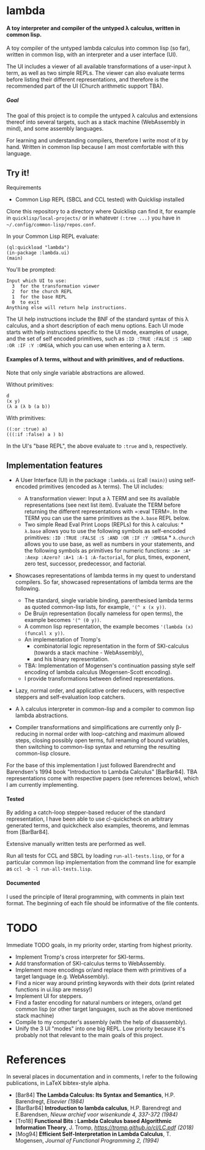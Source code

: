 # lambda

#### A toy interpreter and compiler of the untyped λ calculus, written in common lisp.

A toy compiler of the untyped lambda calculus into common lisp (so far), written in common lisp, with an interpreter and a user interface (UI).

The UI includes a viewer of all available transformations of a user-input λ term, as well as two simple REPLs.
The viewer can also evaluate terms before listing their different representations, and therefore is the recommended part of the UI (Church arithmetic support TBA).

##### Goal

The goal of this project is to compile the untyped λ calculus and extensions thereof into several targets, such as a stack machine (WebAssembly in mind), and some assembly languages. 

For learning and understanding compilers, therefore I write most of it by hand. Written in common lisp because I am most comfortable with this language.

## Try it!

Requirements

- Common Lisp REPL (SBCL and CCL tested) with Quicklisp installed

Clone this repository to a directory where Quicklisp can find it, for example in `quicklisp/local-projects/` or in whatever `(:tree ...)` you have in `~/.config/common-lisp/repos.conf`.

In your Common Lisp REPL evaluate:
   
```
(ql:quickload "lambda")
(in-package :lambda.ui)
(main)
```
   
You'll be prompted: 

```
Input which UI to use:
  3  for the transformation viewer
  2  for the church REPL
  1  for the base REPL
  0  to exit
Anything else will return help instructions.
```

The UI help instructions include the BNF of the standard syntax of this λ calculus, and a short description of each menu options. Each UI mode starts with help instructions specific to the UI mode, examples of usage, and the set of self encoded primitives, such as `:ID :TRUE :FALSE :S :AND :OR :IF :Y :OMEGA`, which you can use when entering a λ term.

#### Examples of λ terms, without and with primitives, and of reductions.

Note that only single variable abstractions are allowed.

Without primitives:

```
d
(x y)
(λ a (λ b (a b))
```

With primitives:

```
((:or :true) a)
(((:if :false) a ) b)
```

In the UI's "base REPL", the above evaluate to `:true` and `b`, respectively.

## Implementation features
  - A User Interface (UI) in the package `:lambda.ui` (call `(main)`) using self-encoded primitives (encoded as λ terms). 
    The UI includes:
	+ A transformation viewer: Input a λ TERM and see its available representations (see next list item). Evaluate the TERM before returning the different representations with =:eval TERM=. In the TERM you can use the same primitives as the `λ.base` REPL below.
	+ Two simple Read Eval Print Loops (REPLs) for this λ calculus:
          * `λ.base` allows you to use the following symbols as self-encoded primitives: `:ID :TRUE :FALSE :S :AND :OR :IF :Y :OMEGA`
          * `λ.church` allows you to use base, as well as numbers in your statements, and the following symbols as primitives for numeric functions:
            `:A+ :A* :Aexp :Azero? :A+1 :A-1 :A-factorial`, for plus, times, exponent, zero test, successor, predecessor, and factorial.

  - Showcases representations of lambda terms in my quest to understand compilers.
    So far, showcased representations of lambda terms are the following.
      + The standard, single variable binding, parenthesised lambda terms as quoted common-lisp lists, for example, `'(^ x (x y))`.
      + De Bruijn representation (locally nameless for open terms), the example becomes `'(^ (0 y))`.
      + A common lisp representation, the example becomes `'(lambda (x) (funcall x y))`.
      + An implementation of Tromp's
        * combinatorial logic representation in the form of SKI-calculus (towards a stack machine - WebAssembly),
        * and his binary representation.
      + TBA: Implementation of Mogensen's continuation passing style self encoding of lambda calculus (Mogensen-Scott encoding).
      + I provide transformations between defined representations.
  - Lazy, normal order, and applicative order reducers, with respective steppers and self-evaluation loop catchers.
  - A λ calculus interpreter in common-lisp and a compiler to common lisp lambda abstractions.
  - Compiler transformations and simplifications are currently only β-reducing in normal order with loop-catching and maximum allowed steps, closing possibly open terms, full renaming of bound variables, then switching to common-lisp syntax and returning the resulting common-lisp closure.
  
  For the base of this implementation I just followed Barendrecht and Barendsen's 1994 book "Introduction to Lambda Calculus" [BarBar84]. TBA representations come with respective papers (see references below), which I am currently implementing.

#### Tested
   
   By adding a catch-loop stepper-based reducer of the standard representation, I have been able to use cl-quickcheck on arbitrary generated terms, and
   quickcheck also examples, theorems, and lemmas from [BarBar84].
   
   Extensive manually written tests are performed as well.
   
   Run all tests for CCL and SBCL by loading `run-all-tests.lisp`, or for a particular common lisp implementation from the command line for example as `ccl -b -l run-all-tests.lisp`.
   
#### Documented

I used the principle of literal programming, with comments in plain text format. The beginning of each file should be informative of the file contents.
   

# TODO

Immediate TODO goals, in my priority order, starting from highest priority.
-  Implement Tromp's cross interpreter for SKI-terms.
-  Add transformation of SKI-calculus terms to WebAssembly.
-  Implement more encodings or/and replace them with primitives of a target language (e.g. WebAssembly).
-  Find a nicer way around printing keywords with their dots (print related functions in ui.lisp are messy!)
-  Implement UI for steppers.
-  Find a faster encoding for natural numbers or integers, or/and get common lisp (or other target languages, such as the above mentioned stack machine)
-  Compile to my computer's assembly (with the help of disassembly).
-  Unify the 3 UI "modes" into one big REPL. Low priority because it's probably not that relevant to the main goals of this project.

# References
 
In several places in documentation and in comments, I refer to the following publications, in LaTeX bibtex-style alpha.

- [Bar84] **The Lambda Calculus: Its Syntax and Semantics**, H.P. Barendregt, *Elsevier (1984)*
- [BarBar84] **Introduction to lambda calculus**, H.P. Barendregt and E.Barendsen, *Nieuw archief voor wisenkunde 4, 337-372 (1984)*
- [Tro18] **Functional Bits : Lambda Calculus based Algorithmic Information Theory**, J. Tromp, *<https://tromp.github.io/cl/LC.pdf> (2018)*
- [Mog94] **Efficient Self-Interpretation in Lambda Calculus**, T. Mogensen, *Journal of Functional Programming 2, (1994)*

